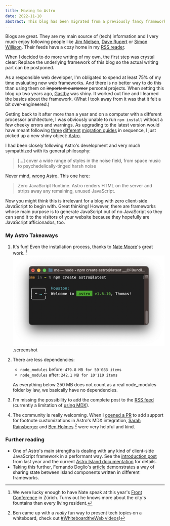 ```yaml
---
title: Moving to Astro
date: 2022-11-18
abstract: This blog has been migrated from a previously fancy framework to a currently fancy framework.
---
```


Blogs are great. They are my main source of (tech) information and I very much enjoy following people like [Jim Nielsen](https://blog.jim-nielsen.com), [Dave Rupert](https://daverupert.com) or [Simon Willison](https://simonwillison.net). Their feeds have a cozy home in my [RSS reader](https://reederapp.com).

When I decided to do more writing of my own, the first step was crystal clear: Replace the underlying framework of this blog so the actual writing part can be postponed.

As a responsible web developer, I'm obligated to spend at least 75% of my time evaluating new web frameworks. And there is no better way to do this than using them on ~~important customer~~ personal projects. When setting this blog up two years ago, [Gastby](https://www.gatsbyjs.com) was shiny. It worked out fine and I learned the basics about the framework. (What I took away from it was that it felt a bit over-engineered.)

Getting back to it after more than a year and on a computer with a different processor architecture, I was obviously unable to run `npm install` without a few cheeky errors and warnings. As upgrading to the latest version would have meant following [three](https://www.gatsbyjs.com/docs/reference/release-notes/migrating-from-v2-to-v3/) [different](https://www.gatsbyjs.com/docs/reference/release-notes/migrating-source-plugin-from-v3-to-v4/) [migration guides](https://www.gatsbyjs.com/docs/reference/release-notes/migrating-from-v4-to-v5/) in sequence, I just picked up a new shiny object: [Astro](https://astro.build).

I had been closely following Astro's development and very much sympathized with its general philosophy:

> [...] cover a wide range of styles in the noise field, from space music to psychedelically-tinged harsh noise

Never mind, [wrong Astro](https://en.wikipedia.org/wiki/Astro_(Japanese_band)). This one here:

> Zero JavaScript Runtime. Astro renders HTML on the server and strips away any remaining, unused JavaScript.

Now you might think this is irrelevant for a blog with zero client-side JavaScript to begin with. Great thinking! However, there are frameworks whose main purpose is to generate JavaScript out of no JavaScript so they can send it to the visitors of your website because they hopefully are JavaScript afficionados, too.

### My Astro Takeaways

1. It's fun! Even the installation process, thanks to [Nate Moore](https://twitter.com/n_moore/status/1567164215307149312)'s great work. [^1]
   ![create-astro saying hi to me](media/prompt.png?w=100).screenshot
2. There are less dependencies:

   - `node_modules` before: `479.8 MB for 59'083 items`
   - `node_modules` after: `242.1 MB for 10'110 items`

   As everything below 250 MB does not count as a real node_modules folder by law, we basically have no dependencies.

3. I'm missing the possibility to add the complete post to the [RSS feed](/rss.xml) (currently a limitation of [using MDX](https://github.com/withastro/astro/pull/5366#pullrequestreview-1179439896)).
4. The community is really welcoming. When I [opened a PR](https://github.com/withastro/astro/pull/5427) to add support for footnote customizations in Astro's MDX integration, [Sarah Rainsberger](https://www.rainsberger.ca/) and [Ben Holmes](https://bholmes.dev) [^2] were very helpful and kind.

### Further reading

- One of Astro's main strengths is dealing with any kind of client-side JavaScript framework in a performant way. See the [introduction post](https://astro.build/blog/introducing-astro/) from last year and the current [Astro Island documentation](https://docs.astro.build/en/concepts/islands/) for details.
- Taking this further, Fernando Doglio's [article](https://blog.bitsrc.io/playing-with-astro-sharing-state-between-react-and-vue-components-2d5abc89f4b4) demonstrates a way of sharing state between island components written in different frameworks.

[^1]: We were lucky enough to have Nate speak at this year's [Front Conference](https://frontconference.com/speakers/nate-moore) in Zürich. Turns out he knows more about the city's fountains than every living resident.
[^2]: Ben came up with a _really_ fun way to present tech topics on a whiteboard, check out [#WhiteboardtheWeb videos](https://wtw.dev/)!
